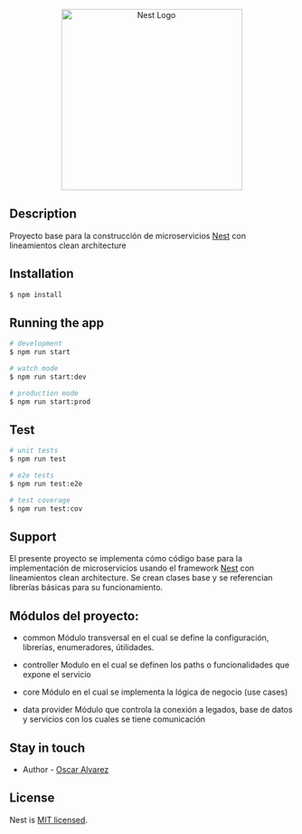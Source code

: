<p align="center">
  <a href="http://nestjs.com/" target="blank"><img src="https://nestjs.com/img/logo_text.svg" width="320" alt="Nest Logo" /></a>
</p>

## Description
Proyecto base para la construcción de microservicios [Nest](https://github.com/nestjs/nest) con lineamientos clean architecture

## Installation

```bash
$ npm install
```

## Running the app

```bash
# development
$ npm run start

# watch mode
$ npm run start:dev

# production mode
$ npm run start:prod
```

## Test

```bash
# unit tests
$ npm run test

# e2e tests
$ npm run test:e2e

# test coverage
$ npm run test:cov
```

## Support

El presente proyecto se implementa cómo código base para la implementación de microservicios usando el framework [Nest](https://github.com/nestjs/nest) con lineamientos clean architecture. Se crean clases base y se referencian librerías básicas para su funcionamiento.

## Módulos del proyecto:

- common
  Módulo transversal en el cual se define la configuración, librerías, enumeradores, útilidades.

- controller
  Modulo en el cual se definen los paths o funcionalidades que expone el servicio

- core
  Módulo en el cual se implementa la lógica de negocio (use cases)

- data provider
  Módulo que controla la conexión a legados, base de datos y servicios con los cuales se tiene comunicación


## Stay in touch

- Author - [Oscar Alvarez](https://kamilmysliwiec.com)

## License

Nest is [MIT licensed](LICENSE). 
